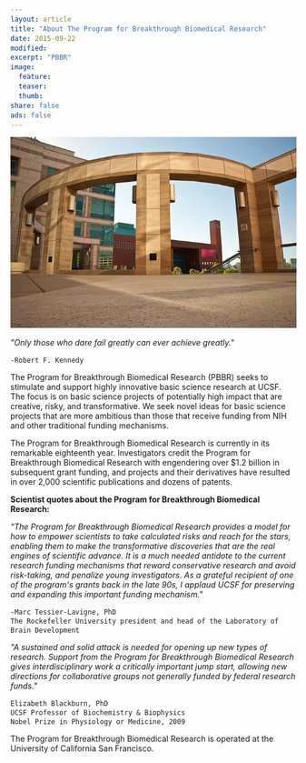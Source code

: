 ```yaml
---
layout: article
title: "About The Program for Breakthrough Biomedical Research"
date: 2015-09-22
modified:
excerpt: "PBBR"
image:
  feature:
  teaser:
  thumb:
share: false
ads: false
---
```


![mission bay](../images/missionbay.jpg)


*"Only those who dare fail greatly can ever achieve greatly."*

	-Robert F. Kennedy

The Program for Breakthrough Biomedical Research (PBBR) seeks to stimulate and support highly innovative basic science research at UCSF. The focus is on basic science projects of potentially high impact that are creative, risky, and transformative. We seek novel ideas for basic science projects that are more ambitious than those that receive funding from NIH and other traditional funding mechanisms.

The Program for Breakthrough Biomedical Research is currently in its remarkable eighteenth year. Investigators credit the Program for Breakthrough Biomedical Research with engendering over $1.2 billion in subsequent grant funding, and projects and their derivatives have resulted in over 2,000 scientific publications and dozens of patents.

**Scientist quotes about the Program for Breakthrough Biomedical Research:**

*"The Program for Breakthrough Biomedical Research provides a model for how to empower scientists to take calculated risks and reach for the stars, enabling them to make the transformative discoveries that are the real engines of scientific advance. It is a much needed antidote to the current research funding mechanisms that reward conservative research and avoid risk-taking, and penalize young investigators. As a grateful recipient of one of the program's grants back in the late 90s, I applaud UCSF for preserving and expanding this important funding mechanism."*

	-Marc Tessier-Lavigne, PhD
	The Rockefeller University president and head of the Laboratory of Brain Development

*"A sustained and solid attack is needed for opening up new types of research. Support from the Program for Breakthrough Biomedical Research gives interdisciplinary work a critically important jump start, allowing new directions for collaborative groups not generally funded by federal research funds."*

	Elizabeth Blackburn, PhD
	UCSF Professor of Biochemistry & Biophysics
	Nobel Prize in Physiology or Medicine, 2009

The Program for Breakthrough Biomedical Research is operated at the University of California San Francisco.